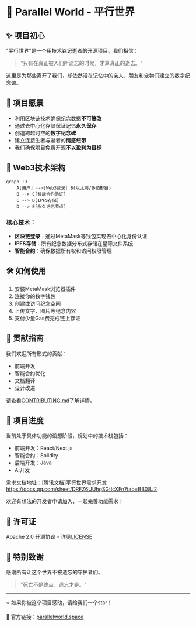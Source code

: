 # 🌌 Parallel World - 平行世界

<!-- ![Header Image](https://via.placeholder.com/1200x400/1a1a2e/ffffff?text=Parallel+World) *（建议替换为实际项目相关图片）* -->

## ✨ 项目初心

"平行世界"是一个用技术铭记逝者的开源项目。我们相信：

> "只有在真正被人们所遗忘的时候，才算真正的逝去。"

这里是为那些离开了我们，却依然活在记忆中的亲人、朋友和宠物们建立的数字纪念馆。

## 🌟 项目愿景

- 利用区块链技术确保纪念数据**不可篡改**
- 通过去中心化存储保证记忆**永久保存**
- 创造跨越时空的**数字纪念碑**
- 建立连接生者与逝者的**情感纽带**
- 我们确保项目免费开源**不以盈利为目标**

## 🔗 Web3技术架构

```mermaid
graph TD
    A[用户] -->|Web3登录| B(以太坊/多边形链)
    B --> C[智能合约验证]
    C --> D[IPFS存储]
    D --> E[永久记忆节点]
```

### 核心技术：

- **区块链登录**：通过MetaMask等钱包实现去中心化身份认证
- **IPFS存储**：所有纪念数据分布式存储在星际文件系统
- **智能合约**：确保数据所有权和访问权限管理

## 🛠️ 如何使用

1. 安装MetaMask浏览器插件
2. 连接你的数字钱包
3. 创建或访问纪念空间
4. 上传文字、图片等纪念内容
5. 支付少量Gas费完成链上存证

## 💖 贡献指南

我们欢迎所有形式的贡献：

- 前端开发
- 智能合约优化
- 文档翻译
- 设计改进

请查看[CONTRIBUTING.md]()了解详情。

## 🚀 项目进度

当前处于具体功能的设想阶段，规划中的技术栈包括：

- 前端开发：React/Next.js
- 智能合约：Solidity
- 后端开发：Java
- AI开发

需求文档地址：[腾讯文档]平行世界需求开发
https://docs.qq.com/sheet/DRFZ6UUhqSGtIcXFn?tab=BB08J2

欢迎有想法的开发者申请加入，一起完善功能需求！

## 📜 许可证

Apache 2.0 开源协议 - 详见[LICENSE](LICENSE)

## 🌈 特别致谢

感谢所有让这个世界不被遗忘的守护者们。

> "死亡不是终点，遗忘才是。"

---

⭐ 如果你被这个项目感动，请给我们一个star！

🔗 官方链接：[parallelworld.space](https://parallelworld.space) 
